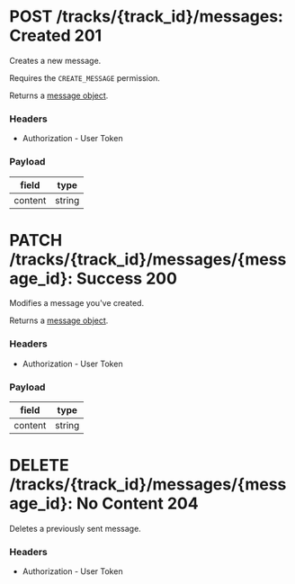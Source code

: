 # POST /tracks/{track_id}/messages: Created 201
Creates a new message.

Requires the `CREATE_MESSAGE` permission.

Returns a [message object](../../objects/track.md#message-object).

### Headers

* Authorization - User Token

### Payload

| field     | type      |
| --------- | --------- |
| content   | string    |

# PATCH /tracks/{track_id}/messages/{message_id}: Success 200
Modifies a message you've created.

Returns a [message object](../../objects/track.md#message-object).

### Headers

* Authorization - User Token

### Payload

| field     | type      |
| --------- | --------- |
| content   | string    |

# DELETE /tracks/{track_id}/messages/{message_id}: No Content 204
Deletes a previously sent message.

### Headers

* Authorization - User Token
